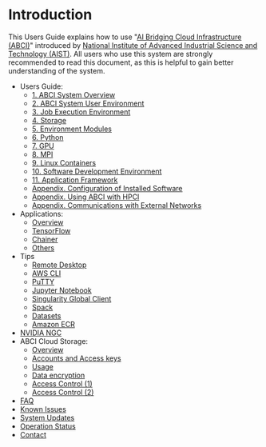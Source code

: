 # Introduction

This Users Guide explains how to use "[AI Bridging Cloud Infrastructure (ABCI)](https://abci.ai/)" introduced by [National Institute of Advanced Industrial Science and Technology (AIST)](https://www.aist.go.jp/index_en.html).
All users who use this system are strongly recommended to read this document, as this is helpful to gain better understanding of the system.

  - Users Guide:
    - [1. ABCI System Overview](01.md)
    - [2. ABCI System User Environment](02.md)
    - [3. Job Execution Environment](03.md)
    - [4. Storage](04.md)
    - [5. Environment Modules](05.md)
    - [6. Python](06.md)
    - [7. GPU](07.md)
    - [8. MPI](08.md)
    - [9. Linux Containers](09.md)
    - [10. Software Development Environment](10.md)
    - [11. Application Framework](11.md)
    - [Appendix. Configuration of Installed Software](appendix/installed-software.md)
    - [Appendix. Using ABCI with HPCI](appendix/using-abci-with-hpci.md)
    - [Appendix. Communications with External Networks](appendix/external-networks.md)
  - Applications:
    - [Overview](apps/index.md)
    - [TensorFlow](apps/tensorflow.md)
    - [Chainer](apps/chainer.md)
    - [Others](apps/others.md)
  - Tips
    - [Remote Desktop](tips/remote-desktop.md)
    - [AWS CLI](tips/awscli.md)
    - [PuTTY](tips/putty.md)
    - [Jupyter Notebook](tips/jupyter-notebook.md)
    - [Singularity Global Client](tips/sregistry-cli.md)
    - [Spack](tips/spack.md)
    - [Datasets](tips/datasets.md)
    - [Amazon ECR](tips/dl-amazon-ecr.md)
  - [NVIDIA NGC](ngc.md)
  - ABCI Cloud Storage:
    - [Overview](abci-cloudstorage.md)
    - [Accounts and Access keys](abci-cloudstorage/cs-account.md)
    - [Usage](abci-cloudstorage/usage.md)
    - [Data encryption](abci-cloudstorage/encryption.md)
    - [Access Control (1)](abci-cloudstorage/acl.md)
    - [Access Control (2)](abci-cloudstorage/policy.md)
  - [FAQ](faq.md)
  - [Known Issues](known-issues.md)
  - [System Updates](system-updates.md)
  - [Operation Status](https://abci.ai/en/about_abci/info.html)
  - [Contact](contact.md)
